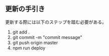 ## 更新の手引き
更新する際には以下のステップを踏む必要がある。
1. git add .
2. git commit -m "commit message"
3. git push origin master
4. npm run deploy

